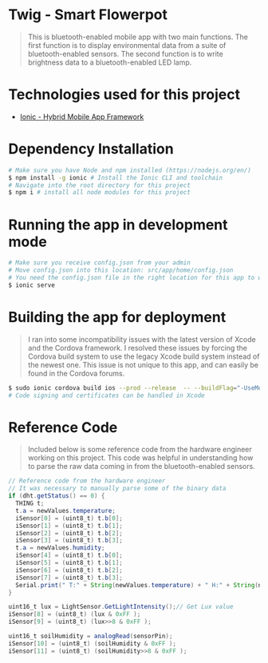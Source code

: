 # Twig - Smart Flowerpot

> This is bluetooth-enabled mobile app with two main functions. The first function is to display environmental data from a suite of bluetooth-enabled sensors. The second function is to write brightness data to a bluetooth-enabled LED lamp.

# Technologies used for this project

* [Ionic - Hybrid Mobile App Framework](https://ionicframework.com/docs/intro)

# Dependency Installation

```bash
# Make sure you have Node and npm installed (https://nodejs.org/en/)
$ npm install -g ionic # Install the Ionic CLI and toolchain
# Navigate into the root directory for this project
$ npm i # install all node modules for this project
```

# Running the app in development mode

```bash
# Make sure you receive config.json from your admin
# Move config.json into this location: src/app/home/config.json
# You need the config.json file in the right location for this app to work
$ ionic serve
```

# Building the app for deployment

> I ran into some incompatibility issues with the latest version of Xcode and the Cordova framework. I resolved these issues by forcing the Cordova build system to use the legacy Xcode build system instead of the newest one. This issue is not unique to this app, and can easily be found in the Cordova forums.

```bash
$ sudo ionic cordova build ios --prod --release  -- --buildFlag="-UseModernBuildSystem=0"
# Code signing and certificates can be handled in Xcode
```

# Reference Code

> Included below is some reference code from the hardware engineer working on this project. This code was helpful in understanding how to parse the raw data coming in from the bluetooth-enabled sensors.

```java
// Reference code from the hardware engineer
// It was necessary to manually parse some of the binary data
if (dht.getStatus() == 0) { 
  THING t;  
  t.a = newValues.temperature;
  iSensor[0] = (uint8_t) t.b[0];
  iSensor[1] = (uint8_t) t.b[1];
  iSensor[2] = (uint8_t) t.b[2];
  iSensor[3] = (uint8_t) t.b[3];
  t.a = newValues.humidity;
  iSensor[4] = (uint8_t) t.b[0];
  iSensor[5] = (uint8_t) t.b[1];
  iSensor[6] = (uint8_t) t.b[2];
  iSensor[7] = (uint8_t) t.b[3];
  Serial.print(" T:" + String(newValues.temperature) + " H:" + String(newValues.humidity) );
}

uint16_t lux = LightSensor.GetLightIntensity();// Get Lux value
iSensor[8] = (uint8_t) (lux & 0xFF );
iSensor[9] = (uint8_t) (lux>>8 & 0xFF );

uint16_t soilHumidity = analogRead(sensorPin);
iSensor[10] = (uint8_t) (soilHumidity & 0xFF );  
iSensor[11] = (uint8_t) (soilHumidity>>8 & 0xFF );
```

